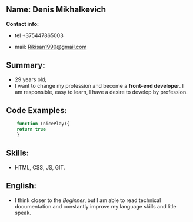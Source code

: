 ## Name: Denis Mikhalkevich
**Contact info:**

 - tel +375447865003

 - mail: Rikisan1990@gmail.com

## Summary:
- 29 years old;
- I want to change my profession and become a **front-end developer**. I am responsible, easy to learn, I have a desire to develop by profession.

## Code Examples:
```javascript
    function (nicePlay){
    return true
    }
```

## Skills: 
- HTML, CSS, JS, GIT.

## English: 

   - I think closer to the *Beginner*, but I am able to read technical documentation and constantly improve my language skills and litle speak.

